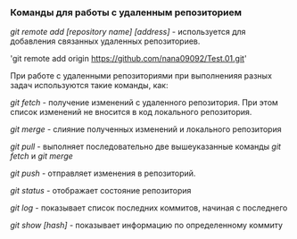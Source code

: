 ### Команды для работы с удаленным репозиторием

_git remote add [repository name] [address]_ - используется для добавления связанных удаленных репозиториев.

'git remote add origin https://github.com/nana09092/Test.01.git'

При работе с удаленными репозиториями при выполненияя разных задач используются такие команды, как:

  _git fetch_ - получение изменений с удаленного репозитория. При этом список изменений не вносится в код локального репозитория.

  _git merge_ - слияние полученных изменений и локального репозитория

  _git pull_ - выполняет последовательно две вышеуказанные команды _git fetch_ и _git merge_

_git push_ - отправляет изменения в репозиторий. 

_git status_ - отображает состояние репозитория

_git log_ - показывает список последних коммитов, начиная с последнего

_git show [hash]_ - показывает информацию по определенному коммиту